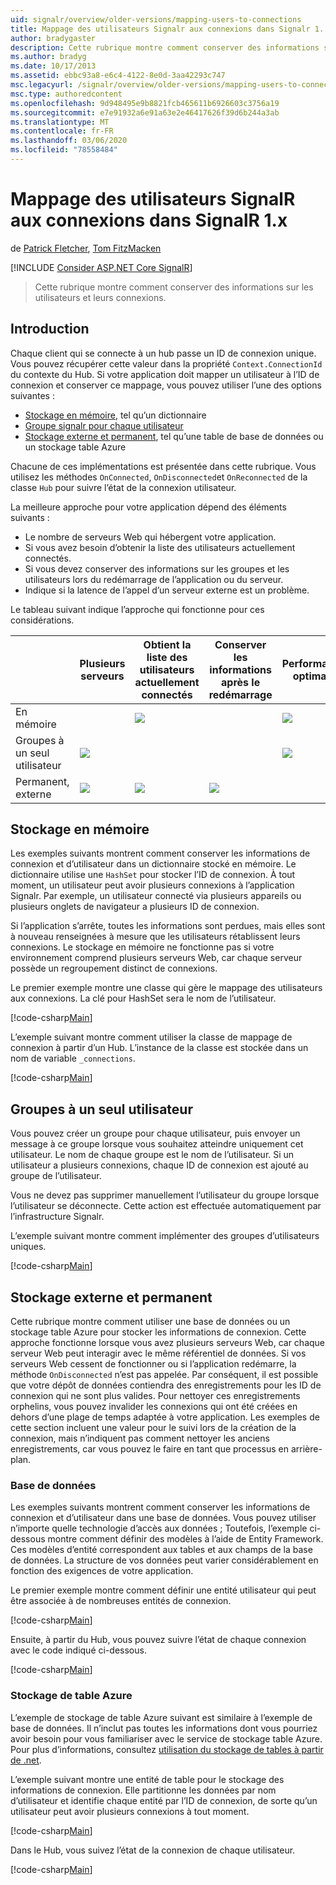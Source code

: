 ```yaml
---
uid: signalr/overview/older-versions/mapping-users-to-connections
title: Mappage des utilisateurs Signalr aux connexions dans Signalr 1. x | Microsoft Docs
author: bradygaster
description: Cette rubrique montre comment conserver des informations sur les utilisateurs et leurs connexions.
ms.author: bradyg
ms.date: 10/17/2013
ms.assetid: ebbc93a8-e6c4-4122-8e0d-3aa42293c747
msc.legacyurl: /signalr/overview/older-versions/mapping-users-to-connections
msc.type: authoredcontent
ms.openlocfilehash: 9d948495e9b8821fcb465611b6926603c3756a19
ms.sourcegitcommit: e7e91932a6e91a63e2e46417626f39d6b244a3ab
ms.translationtype: MT
ms.contentlocale: fr-FR
ms.lasthandoff: 03/06/2020
ms.locfileid: "78558484"
---
```

# <a name="mapping-signalr-users-to-connections-in-signalr-1x"></a>Mappage des utilisateurs SignalR aux connexions dans SignalR 1.x

de [Patrick Fletcher](https://github.com/pfletcher), [Tom FitzMacken](https://github.com/tfitzmac)

[!INCLUDE [Consider ASP.NET Core SignalR](~/includes/signalr/signalr-version-disambiguation.md)]

> Cette rubrique montre comment conserver des informations sur les utilisateurs et leurs connexions.

## <a name="introduction"></a>Introduction

Chaque client qui se connecte à un hub passe un ID de connexion unique. Vous pouvez récupérer cette valeur dans la propriété `Context.ConnectionId` du contexte du Hub. Si votre application doit mapper un utilisateur à l’ID de connexion et conserver ce mappage, vous pouvez utiliser l’une des options suivantes :

- [Stockage en mémoire](#inmemory), tel qu’un dictionnaire
- [Groupe signalr pour chaque utilisateur](#groups)
- [Stockage externe et permanent](#database), tel qu’une table de base de données ou un stockage table Azure

Chacune de ces implémentations est présentée dans cette rubrique. Vous utilisez les méthodes `OnConnected`, `OnDisconnected`et `OnReconnected` de la classe `Hub` pour suivre l’état de la connexion utilisateur.

La meilleure approche pour votre application dépend des éléments suivants :

- Le nombre de serveurs Web qui hébergent votre application.
- Si vous avez besoin d’obtenir la liste des utilisateurs actuellement connectés.
- Si vous devez conserver des informations sur les groupes et les utilisateurs lors du redémarrage de l’application ou du serveur.
- Indique si la latence de l’appel d’un serveur externe est un problème.

Le tableau suivant indique l’approche qui fonctionne pour ces considérations.

|  | Plusieurs serveurs | Obtient la liste des utilisateurs actuellement connectés | Conserver les informations après le redémarrage | Performances optimales |
| --- | --- | --- | --- | --- |
| En mémoire |  | ![](mapping-users-to-connections/_static/image1.png) |  | ![](mapping-users-to-connections/_static/image2.png) |
| Groupes à un seul utilisateur | ![](mapping-users-to-connections/_static/image3.png) |  |  | ![](mapping-users-to-connections/_static/image4.png) |
| Permanent, externe | ![](mapping-users-to-connections/_static/image5.png) | ![](mapping-users-to-connections/_static/image6.png) | ![](mapping-users-to-connections/_static/image7.png) |  |

<a id="inmemory"></a>

## <a name="in-memory-storage"></a>Stockage en mémoire

Les exemples suivants montrent comment conserver les informations de connexion et d’utilisateur dans un dictionnaire stocké en mémoire. Le dictionnaire utilise une `HashSet` pour stocker l’ID de connexion. À tout moment, un utilisateur peut avoir plusieurs connexions à l’application Signalr. Par exemple, un utilisateur connecté via plusieurs appareils ou plusieurs onglets de navigateur a plusieurs ID de connexion.

Si l’application s’arrête, toutes les informations sont perdues, mais elles sont à nouveau renseignées à mesure que les utilisateurs rétablissent leurs connexions. Le stockage en mémoire ne fonctionne pas si votre environnement comprend plusieurs serveurs Web, car chaque serveur possède un regroupement distinct de connexions.

Le premier exemple montre une classe qui gère le mappage des utilisateurs aux connexions. La clé pour HashSet sera le nom de l’utilisateur.

[!code-csharp[Main](mapping-users-to-connections/samples/sample1.cs)]

L’exemple suivant montre comment utiliser la classe de mappage de connexion à partir d’un Hub. L’instance de la classe est stockée dans un nom de variable `_connections`.

[!code-csharp[Main](mapping-users-to-connections/samples/sample2.cs)]

<a id="groups"></a>

## <a name="single-user-groups"></a>Groupes à un seul utilisateur

Vous pouvez créer un groupe pour chaque utilisateur, puis envoyer un message à ce groupe lorsque vous souhaitez atteindre uniquement cet utilisateur. Le nom de chaque groupe est le nom de l’utilisateur. Si un utilisateur a plusieurs connexions, chaque ID de connexion est ajouté au groupe de l’utilisateur.

Vous ne devez pas supprimer manuellement l’utilisateur du groupe lorsque l’utilisateur se déconnecte. Cette action est effectuée automatiquement par l’infrastructure Signalr.

L’exemple suivant montre comment implémenter des groupes d’utilisateurs uniques.

[!code-csharp[Main](mapping-users-to-connections/samples/sample3.cs)]

<a id="database"></a>

## <a name="permanent-external-storage"></a>Stockage externe et permanent

Cette rubrique montre comment utiliser une base de données ou un stockage table Azure pour stocker les informations de connexion. Cette approche fonctionne lorsque vous avez plusieurs serveurs Web, car chaque serveur Web peut interagir avec le même référentiel de données. Si vos serveurs Web cessent de fonctionner ou si l’application redémarre, la méthode `OnDisconnected` n’est pas appelée. Par conséquent, il est possible que votre dépôt de données contiendra des enregistrements pour les ID de connexion qui ne sont plus valides. Pour nettoyer ces enregistrements orphelins, vous pouvez invalider les connexions qui ont été créées en dehors d’une plage de temps adaptée à votre application. Les exemples de cette section incluent une valeur pour le suivi lors de la création de la connexion, mais n’indiquent pas comment nettoyer les anciens enregistrements, car vous pouvez le faire en tant que processus en arrière-plan.

### <a name="database"></a>Base de données

Les exemples suivants montrent comment conserver les informations de connexion et d’utilisateur dans une base de données. Vous pouvez utiliser n’importe quelle technologie d’accès aux données ; Toutefois, l’exemple ci-dessous montre comment définir des modèles à l’aide de Entity Framework. Ces modèles d’entité correspondent aux tables et aux champs de la base de données. La structure de vos données peut varier considérablement en fonction des exigences de votre application.

Le premier exemple montre comment définir une entité utilisateur qui peut être associée à de nombreuses entités de connexion.

[!code-csharp[Main](mapping-users-to-connections/samples/sample4.cs)]

Ensuite, à partir du Hub, vous pouvez suivre l’état de chaque connexion avec le code indiqué ci-dessous.

[!code-csharp[Main](mapping-users-to-connections/samples/sample5.cs)]

### <a name="azure-table-storage"></a>Stockage de table Azure

L’exemple de stockage de table Azure suivant est similaire à l’exemple de base de données. Il n’inclut pas toutes les informations dont vous pourriez avoir besoin pour vous familiariser avec le service de stockage table Azure. Pour plus d’informations, consultez [utilisation du stockage de tables à partir de .net](https://azure.microsoft.com/documentation/articles/storage-dotnet-how-to-use-tables/).

L’exemple suivant montre une entité de table pour le stockage des informations de connexion. Elle partitionne les données par nom d’utilisateur et identifie chaque entité par l’ID de connexion, de sorte qu’un utilisateur peut avoir plusieurs connexions à tout moment.

[!code-csharp[Main](mapping-users-to-connections/samples/sample6.cs)]

Dans le Hub, vous suivez l’état de la connexion de chaque utilisateur.

[!code-csharp[Main](mapping-users-to-connections/samples/sample7.cs)]
